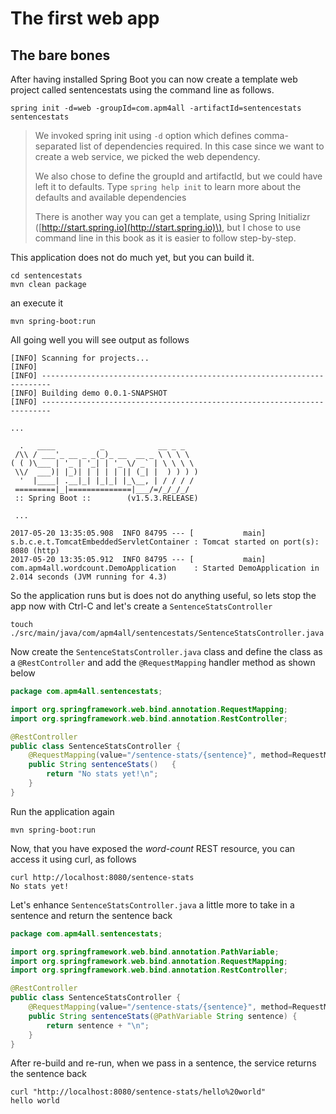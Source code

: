 # The first web app

## The bare bones

After having installed Spring Boot you can now create a template web project called sentencestats using the command line as follows.

```
spring init -d=web -groupId=com.apm4all -artifactId=sentencestats sentencestats
```

> We invoked spring init using `-d` option which defines comma-separated list of dependencies required. In this case since we want to create a web service, we picked the web dependency.
>
> We also chose to define the groupId and artifactId, but we could have left it to defaults. Type `spring help init` to learn more about the defaults and available dependencies
>
> There is another way you can get a template, using Spring Initializr \([http://start.spring.io](http://start.spring.io)\), but I chose to use command line in this book as it is easier to follow step-by-step.

This application does not do much yet, but you can build it.

```
cd sentencestats
mvn clean package
```

an execute it

```
mvn spring-boot:run
```

All going well you will see output as follows

    [INFO] Scanning for projects...
    [INFO]
    [INFO] ------------------------------------------------------------------------
    [INFO] Building demo 0.0.1-SNAPSHOT
    [INFO] ------------------------------------------------------------------------

    ...

      .   ____          _            __ _ _
     /\\ / ___'_ __ _ _(_)_ __  __ _ \ \ \ \
    ( ( )\___ | '_ | '_| | '_ \/ _` | \ \ \ \
     \\/  ___)| |_)| | | | | || (_| |  ) ) ) )
      '  |____| .__|_| |_|_| |_\__, | / / / /
     =========|_|==============|___/=/_/_/_/
     :: Spring Boot ::        (v1.5.3.RELEASE)

     ...

    2017-05-20 13:35:05.908  INFO 84795 --- [           main] s.b.c.e.t.TomcatEmbeddedServletContainer : Tomcat started on port(s): 8080 (http)
    2017-05-20 13:35:05.912  INFO 84795 --- [           main] com.apm4all.wordcount.DemoApplication    : Started DemoApplication in 2.014 seconds (JVM running for 4.3)

So the application runs but is does not do anything useful, so lets stop the app now with Ctrl-C and let's create a `SentenceStatsController`

```
touch ./src/main/java/com/apm4all/sentencestats/SentenceStatsController.java
```

Now create the `SentenceStatsController.java` class and define the class as a `@RestController` and add the `@RequestMapping` handler method as shown below

```java
package com.apm4all.sentencestats;

import org.springframework.web.bind.annotation.RequestMapping;
import org.springframework.web.bind.annotation.RestController;

@RestController
public class SentenceStatsController {
    @RequestMapping(value="/sentence-stats/{sentence}", method=RequestMethod.GET)
    public String sentenceStats()   {
        return "No stats yet!\n";
    }
}
```

Run the application again

```
mvn spring-boot:run
```

Now, that you have exposed the _word-count_ REST resource, you can access it using curl, as follows

```
curl http://localhost:8080/sentence-stats
No stats yet!
```

Let's enhance `SentenceStatsController.java` a little more to take in a sentence and return the sentence back

```java
package com.apm4all.sentencestats;

import org.springframework.web.bind.annotation.PathVariable;
import org.springframework.web.bind.annotation.RequestMapping;
import org.springframework.web.bind.annotation.RestController;

@RestController
public class SentenceStatsController {
    @RequestMapping(value="/sentence-stats/{sentence}", method=RequestMethod.GET)
    public String sentenceStats(@PathVariable String sentence) {
        return sentence + "\n";
    }
}
```

After re-build and re-run, when we pass in a sentence, the service returns the sentence back

```
curl "http://localhost:8080/sentence-stats/hello%20world"
hello world
```



